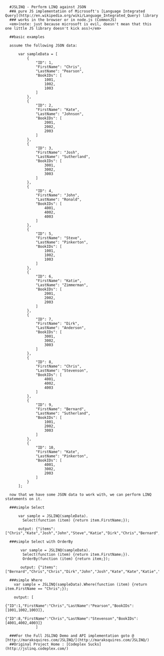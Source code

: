       #JSLINQ - Perform LINQ against JSON
      ##A pure JS implementation of Microsoft's [Language Integrated Query](http://en.wikipedia.org/wiki/Language_Integrated_Query) library
      ### works in the browser or in node.js (CommonJS)
      <em>(note: just because microsoft is evil, doesn't mean that this one little JS library doesn't kick ass)</em>

      ##basic examples

      assume the following JSON data:

          var sampleData = [
              {
                  "ID": 1,
                  "FirstName": "Chris",
                  "LastName": "Pearson",
                  "BookIDs": [
                      1001,
                      1002,
                      1003
                  ]
              },
              {
                  "ID": 2,
                  "FirstName": "Kate",
                  "LastName": "Johnson",
                  "BookIDs": [
                      2001,
                      2002,
                      2003
                  ]
              },
              {
                  "ID": 3,
                  "FirstName": "Josh",
                  "LastName": "Sutherland",
                  "BookIDs": [
                      3001,
                      3002,
                      3003
                  ]
              },
              {
                  "ID": 4,
                  "FirstName": "John",
                  "LastName": "Ronald",
                  "BookIDs": [
                      4001,
                      4002,
                      4003
                  ]
              },
              {
                  "ID": 5,
                  "FirstName": "Steve",
                  "LastName": "Pinkerton",
                  "BookIDs": [
                      1001,
                      1002,
                      1003
                  ]
              },
              {
                  "ID": 6,
                  "FirstName": "Katie",
                  "LastName": "Zimmerman",
                  "BookIDs": [
                      2001,
                      2002,
                      2003
                  ]
              },
              {
                  "ID": 7,
                  "FirstName": "Dirk",
                  "LastName": "Anderson",
                  "BookIDs": [
                      3001,
                      3002,
                      3003
                  ]
              },
              {
                  "ID": 8,
                  "FirstName": "Chris",
                  "LastName": "Stevenson",
                  "BookIDs": [
                      4001,
                      4002,
                      4003
                  ]
              },
              {
                  "ID": 9,
                  "FirstName": "Bernard",
                  "LastName": "Sutherland",
                  "BookIDs": [
                      1001,
                      2002,
                      3003
                  ]
              },
              {
                  "ID": 10,
                  "FirstName": "Kate",
                  "LastName": "Pinkerton",
                  "BookIDs": [
                      4001,
                      3002,
                      2003
                  ]
              }
          ];

      now that we have some JSON data to work with, we can perform LINQ statements on it.

      ###simple Select

          var sample = JSLINQ(sampleData).
            Select(function (item) {return item.FirstName;});

          output: {"items":["Chris","Kate","Josh","John","Steve","Katie","Dirk","Chris","Bernard","Kate"]}

      ###simple Select with OrderBy

           var sample = JSLINQ(sampleData).
            Select(function (item) {return item.FirstName;}).
            OrderBy(function (item) {return item;});

           output: {"items":["Bernard","Chris","Chris","Dirk","John","Josh","Kate","Kate","Katie","Steve"]}

      ###simple Where 
      	var sample = JSLINQ(sampleData).Where(function (item) {return item.FirstName == "Chris";});

      	output: [
                   {"ID":1,"FirstName":"Chris","LastName":"Pearson","BookIDs":[1001,1002,1003]},
                   {"ID":8,"FirstName":"Chris","LastName":"Stevenson","BookIDs":[4001,4002,4003]}
                  ]

      ###For the Full JSLINQ Demo and API implementation goto @ [http://maraksquires.com/JSLINQ/](http://maraksquires.com/JSLINQ/)
      ##Original Project Home : [Codeplex Sucks](http://jslinq.codeplex.com/)
